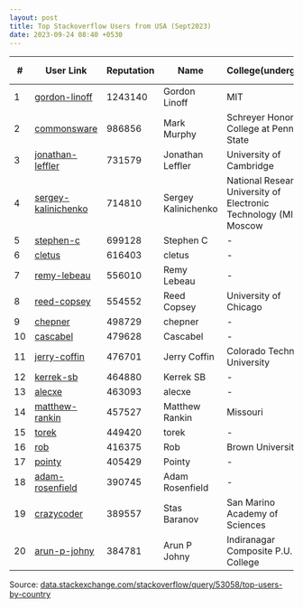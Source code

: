 ```yaml
---
layout: post
title: Top Stackoverflow Users from USA (Sept2023)
date: 2023-09-24 08:40 +0530
---
```


|#|User Link|Reputation|Name|College(undergrad)|Company(most well known)|
|---|---|---|---|---|---|
| 1  | [gordon-linoff](https://stackoverflow.com/users/1144035) | 1243140 | Gordon Linoff | MIT | Columbia University(professor) |
| 2  | [commonsware](https://stackoverflow.com/users/115145) | 986856 | Mark Murphy | Schreyer Honors College at Penn State | lululemon |
| 3  | [jonathan-leffler](https://stackoverflow.com/users/15168) | 731579 | Jonathan Leffler | University of Cambridge | HCL Technologies |
| 4  | [sergey-kalinichenko](https://stackoverflow.com/users/335858) | 714810 | Sergey Kalinichenko | National Research University of Electronic Technology (MIET), Moscow | Interactive Brokers |
| 5  | [stephen-c](https://stackoverflow.com/users/139985) | 699128 | Stephen C | - | - |
| 6  | [cletus](https://stackoverflow.com/users/18393) | 616403 | cletus | - | - |
| 7  | [remy-lebeau](https://stackoverflow.com/users/65863) | 556010 | Remy Lebeau | - | Microsoft |
| 8  | [reed-copsey](https://stackoverflow.com/users/65358) | 554552 | Reed Copsey | University of Chicago | F# Software Foundation |
| 9  | [chepner](https://stackoverflow.com/users/1126841) | 498729 | chepner | - | - |
| 10  | [cascabel](https://stackoverflow.com/users/119963) | 479628 | Cascabel | - | - |
| 11  | [jerry-coffin](https://stackoverflow.com/users/179910) | 476701 | Jerry Coffin | Colorado Technical University | Fuse Integration |
| 12  | [kerrek-sb](https://stackoverflow.com/users/596781) | 464880 | Kerrek SB | - | - |
| 13  | [alecxe](https://stackoverflow.com/users/771848) | 463093 | alecxe | - | - |
| 14  | [matthew-rankin](https://stackoverflow.com/users/95592) | 457527 | Matthew Rankin | Missouri | - |
| 15  | [torek](https://stackoverflow.com/users/1256452) | 449420 | torek | - | - |
| 16  | [rob](https://stackoverflow.com/users/1271826) | 416375 | Rob | Brown University | Entrepreneur |
| 17  | [pointy](https://stackoverflow.com/users/182668) | 405429 | Pointy | - | - |
| 18  | [adam-rosenfield](https://stackoverflow.com/users/9530) |	390745 | Adam Rosenfield | - | - |
| 19  | [crazycoder](https://stackoverflow.com/users/104891) |	389557 | Stas Baranov | San Marino Academy of Sciences | Google |
| 20  | [arun-p-johny](https://stackoverflow.com/users/114251) | 384781 | Arun P Johny | Indiranagar Composite P.U. College | Greytip |


Source: [data.stackexchange.com/stackoverflow/query/53058/top-users-by-country](https://data.stackexchange.com/stackoverflow/query/53058/top-users-by-country)




